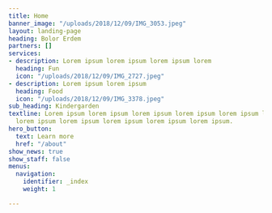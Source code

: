 ```yaml
---
title: Home
banner_image: "/uploads/2018/12/09/IMG_3053.jpeg"
layout: landing-page
heading: Bolor Erdem
partners: []
services:
- description: Lorem ipsum lorem ipsum lorem ipsum lorem
  heading: Fun
  icon: "/uploads/2018/12/09/IMG_2727.jpeg"
- description: Lorem ipsum lorem ipsum
  heading: Food
  icon: "/uploads/2018/12/09/IMG_3378.jpeg"
sub_heading: Kindergarden
textline: Lorem ipsum lorem ipsum lorem ipsum lorem ipsum lorem ipsum lorem ipsum
  lorem ipsum lorem ipsum lorem ipsum lorem ipsum lorem ipsum.
hero_button:
  text: Learn more
  href: "/about"
show_news: true
show_staff: false
menus:
  navigation:
    identifier: _index
    weight: 1

---
```

